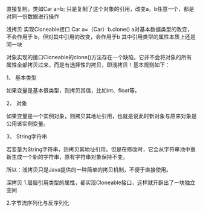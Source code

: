 直接复制，类如Car a=b; 只是复制了这个对象的引用，改变a，b任意一个，都是对同一份数据进行操作

浅拷贝 实现Cloneable接口   Car a=（Car）b.clone()  a对基本数据类型的改变，不会作用于 b，但对其中引用的改变，会作用于b
其中引用类型的属性本质上还是同一块

对象实现的接口Cloneable的clone()方法存在一个缺陷，它并不会将对象的所有属性全部拷贝过来，而是有选择性的拷贝，即浅拷贝！基本规则如下：

1、 基本类型

如果变量是基本很类型，则拷贝其值，比如int、float等。

2、 对象

如果变量是一个实例对象，则拷贝其地址引用，也就是说此时新对象与原来对象是公用该实例变量。

3、 String字符串

若变量为String字符串，则拷贝其地址引用。但是在修改时，它会从字符串池中重新生成一个新的字符串，原有字符串对象保持不变。

所以：浅拷贝只是Java提供的一种简单的拷贝机制，不便于直接使用。


深拷贝
1.层层引用类型的属性，都实现Cloneable接口，这样就开辟出了一块独立空间

2.字节流序列化与反序列化
